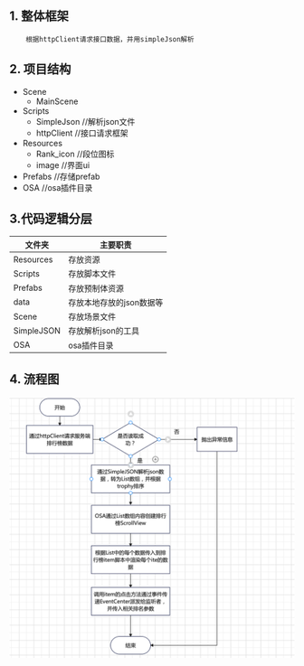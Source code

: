 ## 1. 整体框架

		根据httpClient请求接口数据，并用simpleJson解析

## 2. 项目结构

* Scene
  * MainScene
* Scripts
  * SimpleJson               //解析json文件
  * httpClient                //接口请求框架
* Resources
  * Rank_icon				             //段位图标
  * image                       //界面ui
* Prefabs                            //存储prefab
* OSA                                  //osa插件目录

## 3.代码逻辑分层
| 文件夹     | 主要职责                 |
| ---------- | ------------------------ |
| Resources  | 存放资源                 |
| Scripts    | 存放脚本文件             |
| Prefabs    | 存放预制体资源           |
| data       | 存放本地存放的json数据等 |
| Scene      | 存放场景文件             |
| SimpleJSON | 存放解析json的工具       |
| OSA        | osa插件目录              |

## 4. 流程图
![](https://github.com/89trillion-wangjian/RankGameHttp/blob/master/seq.png)
